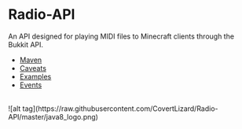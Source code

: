 # Radio-API
An API designed for playing MIDI files to Minecraft clients through the Bukkit API.

+ [Maven](https://github.com/CovertLizard/Radio-API/blob/master/MAVEN.md)
+ [Caveats](https://github.com/CovertLizard/Radio-API/blob/master/CAVEATS.md)
+ [Examples](https://github.com/CovertLizard/Radio-API/blob/master/EXAMPLES.md)
+ [Events](https://github.com/CovertLizard/Radio-API/blob/master/EVENTS.md)
<br>
![alt tag](https://raw.githubusercontent.com/CovertLizard/Radio-API/master/java8_logo.png)
